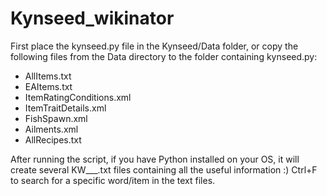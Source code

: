 # Kynseed_wikinator

First place the kynseed.py file in the Kynseed/Data folder, or copy the following files from the Data directory to the folder containing kynseed.py:

*   AllItems.txt
*   EAItems.txt
*   ItemRatingConditions.xml
*   ItemTraitDetails.xml
*   FishSpawn.xml
*   Ailments.xml
*   AllRecipes.txt

After running the script, if you have Python installed on your OS, it will create several KW___.txt files containing all the useful information :)
Ctrl+F to search for a specific word/item in the text files. 

